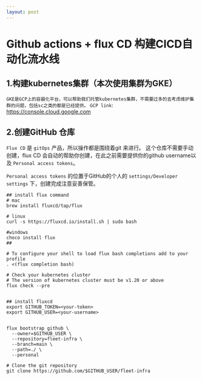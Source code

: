 ```yaml
---
layout: post
---
```


# Github actions + flux CD 构建CICD自动化流水线

## 1.构建kubernetes集群（本次使用集群为GKE）

`GKE是GCP上的容器化平台，可以帮助我们托管kubernetes集群，不需要过多的去考虑维护集群的问题，包括sc之类的都是已经提供。`
`GCP link`: https://console.cloud.google.com

## 2.创建GitHub 仓库

`Flux CD` 是 `gitOps` 产品，所以操作都是围绕着git 来进行。
这个仓库不需要手动创建，flux CD 会自动的帮助你创建，在此之前需要提供你的github username以及 `Personal access tokens`。

`Personal access tokens` 的位置于GitHub的个人的 `settings/Developer settings` 下，创建完成注意妥善保管。

```shell
## install flux command
# mac
brew install fluxcd/tap/flux

# linux
curl -s https://fluxcd.io/install.sh | sudo bash

#windows
choco install flux
##

# To configure your shell to load flux bash completions add to your profile
. <(flux completion bash)

# Check your kubernetes cluster
# The version of kubernetes cluster must be v1.20 or above
flux check --pre


## install fluxcd
export GITHUB_TOKEN=<your-token>
export GITHUB_USER=<your-username>


flux bootstrap github \
  --owner=$GITHUB_USER \
  --repository=fleet-infra \
  --branch=main \
  --path=./ \
  --personal

# Clone the git repository
git clone https://github.com/$GITHUB_USER/fleet-infra

```